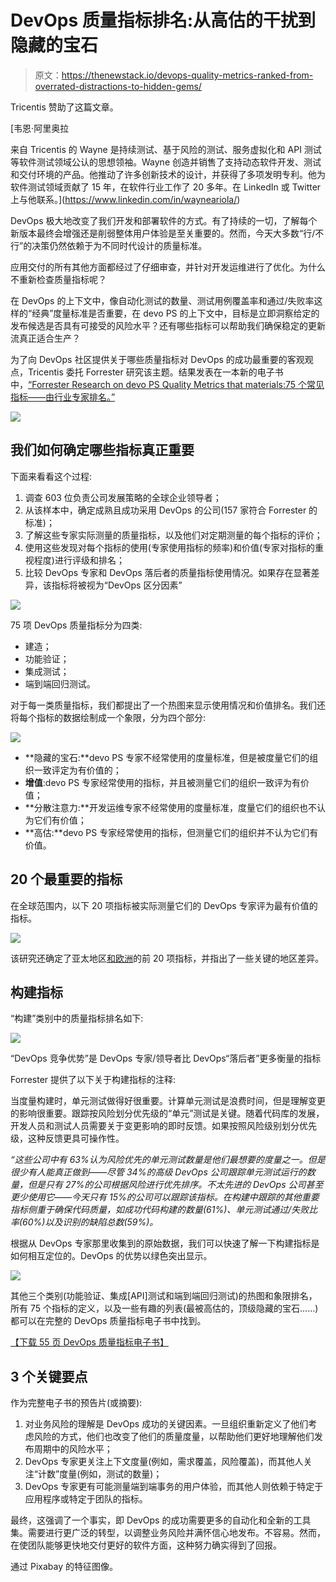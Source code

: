 # DevOps 质量指标排名:从高估的干扰到隐藏的宝石

> 原文：<https://thenewstack.io/devops-quality-metrics-ranked-from-overrated-distractions-to-hidden-gems/>

Tricentis 赞助了这篇文章。

 [韦恩·阿里奥拉

来自 Tricentis 的 Wayne 是持续测试、基于风险的测试、服务虚拟化和 API 测试等软件测试领域公认的思想领袖。Wayne 创造并销售了支持动态软件开发、测试和交付环境的产品。他推动了许多创新技术的设计，并获得了多项发明专利。他为软件测试领域贡献了 15 年，在软件行业工作了 20 多年。在 LinkedIn 或 Twitter 上与他联系。](https://www.linkedin.com/in/wayneariola/) 

DevOps 极大地改变了我们开发和部署软件的方式。有了持续的一切，了解每个新版本最终会增强还是削弱整体用户体验是至关重要的。然而，今天大多数“行/不行”的决策仍然依赖于为不同时代设计的质量标准。

应用交付的所有其他方面都经过了仔细审查，并针对开发运维进行了优化。为什么不重新检查质量指标呢？

在 DevOps 的上下文中，像自动化测试的数量、测试用例覆盖率和通过/失败率这样的“经典”度量标准是否重要，在 devo PS 的上下文中，目标是立即洞察给定的发布候选是否具有可接受的风险水平？还有哪些指标可以帮助我们确保稳定的更新流真正适合生产？

为了向 DevOps 社区提供关于哪些质量指标对 DevOps 的成功最重要的客观观点，Tricentis 委托 Forrester 研究该主题。结果发表在一本新的电子书中，[“Forrester Research on devo PS Quality Metrics that materials:75 个常见指标——由行业专家排名。”](https://www.tricentis.com/resources/forrester-research-on-devops-quality-metrics)

![](img/4ceda57c239614f16543d8033475bf6f.png)

## 我们如何确定哪些指标真正重要

下面来看看这个过程:

1.  调查 603 位负责公司发展策略的全球企业领导者；
2.  从该样本中，确定成熟且成功采用 DevOps 的公司(157 家符合 Forrester 的标准)；
3.  了解这些专家实际测量的质量指标，以及他们对定期测量的每个指标的评价；
4.  使用这些发现对每个指标的使用(专家使用指标的频率)和价值(专家对指标的重视程度)进行评级和排名；
5.  比较 DevOps 专家和 DevOps 落后者的质量指标使用情况。如果存在显著差异，该指标将被视为“DevOps 区分因素”

![](img/3aad19c716d4df75329375baa7ee6895.png)

75 项 DevOps 质量指标分为四类:

*   建造；
*   功能验证；
*   集成测试；
*   端到端回归测试。

对于每一类质量指标，我们都提出了一个热图来显示使用情况和价值排名。我们还将每个指标的数据绘制成一个象限，分为四个部分:

![](img/f888172345217f8c88d474698cff7e97.png)

*   **隐藏的宝石:**devo PS 专家不经常使用的度量标准，但是被度量它们的组织一致评定为有价值的；
*   **增值**:devo PS 专家经常使用的指标，并且被测量它们的组织一致评为有价值；
*   **分散注意力:**开发运维专家不经常使用的度量标准，度量它们的组织也不认为它们有价值；
*   **高估:**devo PS 专家经常使用的指标，但测量它们的组织并不认为它们有价值。

## 20 个最重要的指标

在全球范围内，以下 20 项指标被实际测量它们的 DevOps 专家评为最有价值的指标。

![](img/5eeca5c0863c6e866d7ad389f68613e6.png)

该研究还确定了亚太地区[和欧洲](https://www.tricentis.com/resources/forrester-research-on-devops-quality-metrics-apac/)的前 20 项指标，并指出了一些关键的地区差异。

## 构建指标

“构建”类别中的质量指标排名如下:

![](img/815c6550b243f9df3eafaf1e45eb9364.png)

“DevOps 竞争优势”是 DevOps 专家/领导者比 DevOps“落后者”更多衡量的指标

Forrester 提供了以下关于构建指标的注释:

当度量构建时，单元测试做得好很重要。计算单元测试是浪费时间，但是理解变更的影响很重要。跟踪按风险划分优先级的“单元”测试是关键。随着代码库的发展，开发人员和测试人员需要关于变更影响的即时反馈。如果按照风险级别划分优先级，这种反馈更具可操作性。

*“这些公司中有 63%认为风险优先的单元测试数量是他们最想要的度量之一。但是很少有人能真正做到——尽管 34%的高级 DevOps 公司跟踪单元测试运行的数量，但是只有 27%的公司根据风险进行优先排序。不太先进的 DevOps 公司甚至更少使用它——今天只有 15%的公司可以跟踪该指标。在构建中跟踪的其他重要指标侧重于确保代码质量，如成功代码构建的数量(61%)、单元测试通过/失败比率(60%)以及识别的缺陷总数(59%)。*

根据从 DevOps 专家那里收集到的原始数据，我们可以快速了解一下构建指标是如何相互定位的。DevOps 的优势以绿色突出显示。

![](img/fe24d41c4075bd153f451f42b83b2720.png)

其他三个类别(功能验证、集成[API]测试和端到端回归测试)的热图和象限排名，所有 75 个指标的定义，以及一些有趣的列表(最被高估的，顶级隐藏的宝石……)都可以在完整的 DevOps 质量指标电子书中找到。

[【下载 55 页 DevOps 质量指标电子书】](https://www.tricentis.com/resources/forrester-research-on-devops-quality-metrics/)

## 3 个关键要点

作为完整电子书的预告片(或摘要):

1.  对业务风险的理解是 DevOps 成功的关键因素。一旦组织重新定义了他们考虑风险的方式，他们也改变了他们的质量度量，以帮助他们更好地理解他们发布周期中的风险水平；
2.  DevOps 专家更关注上下文度量(例如，需求覆盖，风险覆盖)，而其他人关注“计数”度量(例如，测试的数量)；
3.  DevOps 专家更有可能测量端到端事务的用户体验，而其他人则依赖于特定于应用程序或特定于团队的指标。

最终，这强调了一个事实，即 DevOps 的成功需要更多的自动化和全新的工具集。需要进行更广泛的转型，以调整业务风险并满怀信心地发布。不容易。然而，在使团队能够更快地交付更好的软件方面，这种努力确实得到了回报。

通过 Pixabay 的特征图像。

<svg xmlns:xlink="http://www.w3.org/1999/xlink" viewBox="0 0 68 31" version="1.1"><title>Group</title> <desc>Created with Sketch.</desc></svg>